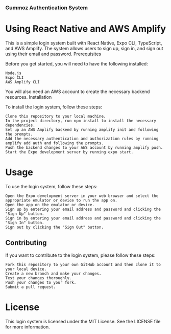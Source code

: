 ### Gummoz Authentication System

# Using React Native and AWS Amplify

This is a simple login system built with React Native, Expo CLI, TypeScript, and AWS Amplify. The system allows users to sign up, sign in, and sign out using their email and password.
Prerequisites

Before you get started, you will need to have the following installed:

    Node.js
    Expo CLI
    AWS Amplify CLI

You will also need an AWS account to create the necessary backend resources.
Installation

To install the login system, follow these steps:

    Clone this repository to your local machine.
    In the project directory, run npm install to install the necessary dependencies.
    Set up an AWS Amplify backend by running amplify init and following the prompts.
    Add the necessary authentication and authorization rules by running amplify add auth and following the prompts.
    Push the backend changes to your AWS account by running amplify push.
    Start the Expo development server by running expo start.

# Usage

To use the login system, follow these steps:

    Open the Expo development server in your web browser and select the appropriate emulator or device to run the app on.
    Open the app on the emulator or device.
    Sign up by entering your email address and password and clicking the "Sign Up" button.
    Sign in by entering your email address and password and clicking the "Sign In" button.
    Sign out by clicking the "Sign Out" button.

## Contributing

If you want to contribute to the login system, please follow these steps:

    Fork this repository to your own GitHub account and then clone it to your local device.
    Create a new branch and make your changes.
    Test your changes thoroughly.
    Push your changes to your fork.
    Submit a pull request.

# License

This login system is licensed under the MIT License. See the LICENSE file for more information.
